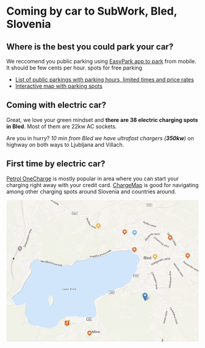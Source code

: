 # Coming by car to SubWork, Bled, Slovenia

## Where is the best you could park your car?

We reccomend you public parking using [EasyPark app to park](https://easypark.si/) from mobile. It should be few cents per hour.
spots for free parking
- [List of public parkings with parking hours, limited times and price rates](https://www.bled.si/en/information/getting-around-bled/20190920131938/parking-lots/)
- [Interactive map with parking spots](https://map.e-bled.si/)

## Coming with electric car?

Great, we love your green mindset and **there are 38 electric charging spots in Bled**. 
Most of them are 22kw AC sockets. 

Are you in hurry? _10 min from Bled we have ultrafast chargers (**350kw**)_ on highway on both ways to Ljubljana and Villach. 

## First time by electric car?
[Petrol OneCharge](https://onecharge.eu/) is mostly popular in area where you can start your charging right away with your credit card. 
[ChargeMap](https://chargemap.com/map) is good for navigating among other charging spots around Slovenia and countries around.

![chargingmap](pics/chargingmap.png)
